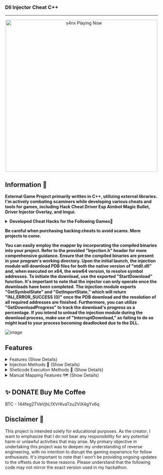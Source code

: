 ###  Dll Injector Cheat C++ 
***
<p align="center">
   <img src="https://readme-spotify-status-rho.vercel.app/api/run-spotify-status.py" alt="s4nx Playing Now" width="500" />
<p align="center">


## Information 🌟
**External Game Project primarily written in C++, utilizing external libraries. I'm actively combating scammers while developing various cheats and tools for games, including Hack Cheat Driver Esp Aimbot Magic Bullet, Driver Injector Overlay, and Imgui.**
<details>
<summary><strong>Developed Cheat Hacks for the Following Games🚀</strong></summary>

- Rise Online 🌄
- Apex Legends 🏆
- Bloodhunt 🔍
- Call of Duty: Cold War ☢️
- Call of Duty: Vanguard ⚔️
- Call of Duty: Warzone/MW (Modern Warfare) 🪂
- Dayz 🧟
- Dead By Daylight 🌑
- Destiny 2 ⚔️
- Enlisted 🛡️
- Escape From Tarkov 🏙️
- Fortnite 🛸
- Halo Infinite 🔥
- HyperFlick 🎯
- New Critical Hit 💥
- New World 🌍
- Mir 4 🌌
- Noble 🏰
- Playerunknown's Battlegrounds (PUBG) 🏆
- Steam 🎮
- Rainbow Six Siege 🌈
- Rijin 🐉
- Rogue Company 💣
- Rust 🔧
- Scum 🧟
- Splitgate 🌀
- Super People 🦸
- Unleashed 🌟
- Valorant 🔫
- Spoofer 🔧
- DLL Injector 💉
</details>

**Be careful when purchasing hacking cheats to avoid scams. More projects to come.**

**You can easily employ the mapper by incorporating the compiled binaries into your project. Refer to the provided "Injection.h" header for more comprehensive guidance. Ensure that the compiled binaries are present in your program's working directory. Upon the initial launch, the injection module will download PDB files for both the native version of "ntdll.dll" and, when executed on x64, the wow64 version, to resolve symbol addresses. To initiate the download, use the exported "StartDownload" function. It's important to note that the injector can only operate once the downloads have been completed. The injection module exports "GetSymbolState" and "GetImportState," which will return "INJ_ERROR_SUCCESS (0)" once the PDB download and the resolution of all required addresses are finished. Furthermore, you can utilize "GetDownloadProgress" to track the download's progress as a percentage. If you intend to unload the injection module during the download process, make use of "InterruptDownload," as failing to do so might lead to your process becoming deadlocked due to the DLL.**



![image](https://user-images.githubusercontent.com/105746452/169072886-9292af6d-f26a-42ae-b23b-282f18b19255.png)
## Features
<details>
<summary>Features (Show Details)</summary>

- **AIMBOT** 🔫
  Description: Automatically targets opponents.

- **ESP** 👁️
  Description: Enables you to see opponents even behind walls.

- **SPOOFER** 🛡️
  Description: Helps bypass in-game cheat detection systems.

- **DRIVER** 🚗
  Description: Uses a driver to control in-game processes.

- **INJECTOR** 💉
  Description: Injects cheat code into the game process.

</details>

<details>
<summary>Injection Methods 🧬 (Show Details)</summary>

- **LoadLibraryExW**
  Description: Injects an external DLL file into the target process.

- **LdrLoadDll**
  Description: Loads and associates a DLL file into the target process.

- **LdrpLoadDll**
  Description: Manages DLL loading operations.

- **LdrpLoadDllInternal**
  Description: Manages DLL loading operations as an internal function.

- **ManualMapping**
  Description: Manually loads DLL code into the target process.

</details>

<details>
<summary>Shellcode Execution Methods 🐚 (Show Details)</summary>

- **NtCreateThreadEx**
  Description: Injects code by creating a new thread.

- **Thread Hijacking**
  Description: Injects code by using an existing thread as the target.

- **SetWindowsHookEx**
  Description: Injects code using Windows event hooks.

- **QueueUserAPC**
  Description: Injects user-mode code into a thread.

- **KernelCallback**
  Description: Injects code using kernel callbacks.

- **FakeVEH**
  Description: Injects code by manipulating Virtual Exit Handlers.

</details>

<details>
<summary>Manual Mapping Features 🗺️ (Show Details)</summary>

- **Section Mapping**
  Description: Maps DLL sections into the target process's memory.

- **Base Relocation**
  Description: Places DLL code in the target process's memory appropriately.

- **Imports**
  Description: Properly resolves dependent DLLs.

- **Delayed Imports**
  Description: Handles dependencies in a delayed manner.

- **SEH Support**
  Description: Provides Structured Exception Handler support.

- **TLS Initialization**
  Description: Initializes Thread Local Storage.

- **Security Cookie Initialization**
  Description: Initializes the security cookie.

- **Loader Lock**
  Description: Provides synchronization using the loader lock.

- **Shift Image**
  Description: Injects code by redirecting image loading.

- **Clean Data Directories**
  Description: Cleans data directories, removing unnecessary information.

</details>


## ✨ DONATE Buy Me Coffee

BTC - 144feg2TVeVjhLfXVrKvaTzu2ViX4gYv6q


## Disclaimer 🚧
This project is intended solely for educational purposes. As the creator, I want to emphasize that I do not bear any responsibility for any potential harm or unlawful activities that may arise. My primary objective in undertaking this project was to deepen my understanding of reverse engineering, with no intention to disrupt the gaming experience for fellow enthusiasts. It's important to note that I won't be providing ongoing updates to the offsets due to these reasons. Please understand that the following code may not mirror the exact version used in my hackathon.
